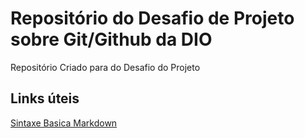 # Repositório do Desafio de Projeto sobre Git/Github da DIO
Repositório Criado para do Desafio do Projeto

## Links úteis
[Sintaxe Basica Markdown](https://www.markdownguide.org/basic-syntax/)
